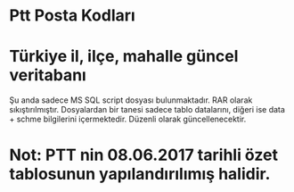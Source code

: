 # Ptt Posta Kodları
# Türkiye il, ilçe, mahalle güncel veritabanı
Şu anda sadece MS SQL script dosyası bulunmaktadır.
RAR olarak sıkıştırılmıştır.
Dosyalardan bir tanesi sadece tablo datalarını, diğeri ise data + schme bilgilerini içermektedir.
Düzenli olarak güncellenecektir.
# Not: PTT nin 08.06.2017 tarihli özet tablosunun yapılandırılımış halidir.
